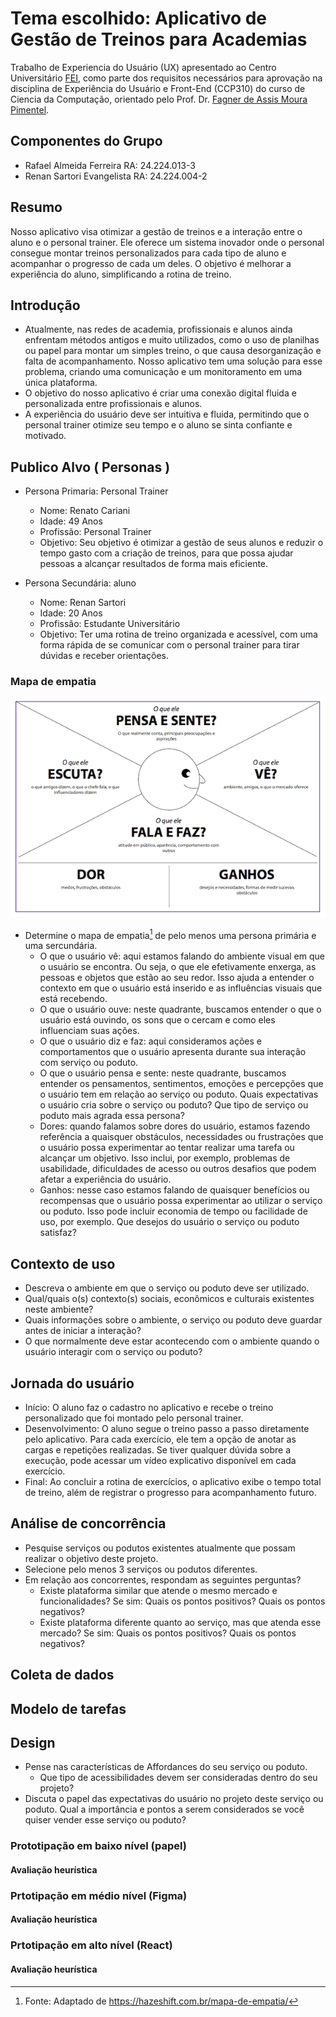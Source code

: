 # **Tema escolhido:** Aplicativo de Gestão de Treinos para Academias

Trabalho de Experiencia do Usuário (UX) apresentado ao Centro Universitário [FEI](https://portal.fei.edu.br/), como parte dos requisitos necessários para aprovação na disciplina de Experiência do Usuário e Front-End (CCP310) do curso de Ciencia da Computação, orientado pelo Prof. Dr. [Fagner de Assis Moura Pimentel](https://github.com/fagnerpimentel).

## Componentes do Grupo

- Rafael Almeida Ferreira    RA: 24.224.013-3
- Renan Sartori Evangelista  RA: 24.224.004-2

## Resumo

Nosso aplicativo visa otimizar a gestão de treinos e a interação entre o aluno e o personal trainer. Ele oferece um sistema inovador onde o personal consegue montar treinos personalizados para cada tipo de aluno e acompanhar o progresso de cada um deles. O objetivo é melhorar a experiência do aluno, simplificando a rotina de treino.

## Introdução

- Atualmente, nas redes de academia, profissionais e alunos ainda enfrentam métodos antigos e muito utilizados, como o uso de planilhas ou papel para montar um simples treino, o que causa desorganização e falta de acompanhamento. Nosso aplicativo tem uma solução para esse problema, criando uma comunicação e um monitoramento em uma única plataforma.
- O objetivo do nosso aplicativo é criar uma conexão digital fluida e personalizada entre profissionais e alunos.
- A experiência do usuário deve ser intuitiva e fluida, permitindo que o personal trainer otimize seu tempo e o aluno se sinta confiante e motivado.

## Publico Alvo ( Personas )

- Persona Primaria: Personal Trainer
  - Nome: Renato Cariani
  - Idade: 49 Anos
  - Profissão: Personal Trainer
  - Objetivo: Seu objetivo é otimizar a gestão de seus alunos e reduzir o tempo gasto com a criação de treinos, para que possa ajudar pessoas a alcançar resultados de forma mais eficiente.

- Persona Secundária: aluno
  - Nome: Renan Sartori
  - Idade: 20 Anos
  - Profissão: Estudante Universitário
  - Objetivo: Ter uma rotina de treino organizada e acessível, com uma forma rápida de se comunicar com o personal trainer para tirar dúvidas e receber orientações.


### Mapa de empatia

![Mapa de empatia](empatia.png)

- Determine o mapa de empatia[^1] de pelo menos uma persona primária e uma sercundária.
  - O que o usuário vê: aqui estamos falando do ambiente visual em que o usuário se encontra. Ou seja, o que ele efetivamente enxerga, as pessoas e objetos que estão ao seu redor. Isso ajuda a entender o contexto em que o usuário está inserido e as influências visuais que está recebendo.
  - O que o usuário ouve: neste quadrante, buscamos entender o que o usuário está ouvindo, os sons que o cercam e como eles influenciam suas ações.
  - O que o usuário diz e faz: aqui consideramos ações e comportamentos que o usuário apresenta durante sua interação com serviço ou poduto.
  - O que o usuário pensa e sente: neste quadrante, buscamos entender os pensamentos, sentimentos, emoções e percepções que o usuário tem em relação ao serviço ou poduto. Quais expectativas o usuário cria sobre o serviço ou poduto?
  Que tipo de serviço ou poduto mais agrada essa persona?
  - Dores: quando falamos sobre dores do usuário, estamos fazendo referência a quaisquer obstáculos, necessidades ou frustrações que o usuário possa experimentar ao tentar realizar uma tarefa ou alcançar um objetivo. Isso inclui, por exemplo, problemas de usabilidade, dificuldades de acesso ou outros desafios que podem afetar a experiência do usuário.
  - Ganhos: nesse caso estamos falando de quaisquer benefícios ou recompensas que o usuário possa experimentar ao utilizar o serviço ou poduto. Isso pode incluir economia de tempo ou facilidade de uso, por exemplo. Que desejos do usuário o serviço ou poduto satisfaz?

## Contexto de uso

- Descreva o ambiente em que o serviço ou poduto deve ser utilizado.
- Qual/quais o(s) contexto(s) sociais, econômicos e culturais existentes neste ambiente?
- Quais informações sobre o ambiente, o serviço ou poduto deve guardar antes de iniciar a interação?
- O que normalmente deve estar acontecendo com o ambiente quando o usuário interagir com o serviço ou poduto?

## Jornada do usuário
- Início: O aluno faz o cadastro no aplicativo e recebe o treino personalizado que foi montado pelo personal trainer.
- Desenvolvimento: O aluno segue o treino passo a passo diretamente pelo aplicativo. Para cada exercício, ele tem a opção de anotar as cargas e repetições realizadas. Se tiver qualquer dúvida sobre a execução, pode acessar um vídeo explicativo disponível em cada exercício.
- Final: Ao concluir a rotina de exercícios, o aplicativo exibe o tempo total de treino, além de registrar o progresso para acompanhamento futuro.

## Análise de concorrência

- Pesquise serviços ou podutos existentes atualmente que possam realizar o objetivo deste projeto.
- Selecione pelo menos 3 serviços ou podutos diferentes.
- Em relação aos concorrentes, respondam as seguintes perguntas?
  - Existe plataforma similar que atende o mesmo mercado e funcionalidades? Se sim: Quais os pontos positivos? Quais os pontos negativos?
  - Existe plataforma diferente quanto ao serviço, mas que atenda esse mercado? Se sim: Quais os pontos positivos? Quais os pontos negativos?

## Coleta de dados

## Modelo de tarefas

## Design

- Pense nas características de Affordances do seu serviço ou poduto. 
    - Que tipo de acessibilidades devem ser consideradas dentro do seu projeto?
- Discuta o papel das expectativas do usuário no projeto deste serviço ou poduto. Qual a importância e pontos a serem considerados se você quiser vender esse serviço ou poduto?

### Prototipação em baixo nível (papel)
#### Avaliação heurística

### Prtotipação em médio nível (Figma)
#### Avaliação heurística

### Prtotipação em alto nível (React)
#### Avaliação heurística

[^1]: Fonte: Adaptado de <https://hazeshift.com.br/mapa-de-empatia/>

<!-- TODOs:
- Add exemplos
 -->



